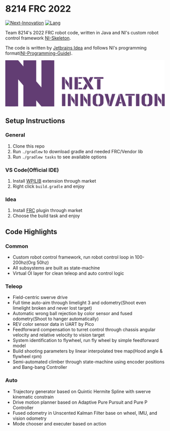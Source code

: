 # 8214 FRC 2022

[![Next-Innovation](https://img.shields.io/badge/Next-Innovation-blueviolet?style=flat)](https://github.com/FRCNextInnovation) [![Lang](https://img.shields.io/badge/Lang-en--US-Green?style=flat)]()

Team 8214's 2022 FRC robot code, written in Java and NI's custom robot control framework [NI-Skeleton](https://github.com/FRCNextInnovation/NI-Skeleton). 

The code is written by [Jetbrains Idea](https://www.jetbrains.com/idea/) and follows NI's programming format([NI-Programming-Guide](https://github.com/FRCNextInnovation/NI-Programming-Guide)).

<img src="./assets/next-innovation.png" style="zoom:50%;" >

## Setup Instructions

### General

1. Clone this repo
2. Run ``./gradlew`` to download gradle and needed FRC/Vendor lib
3. Run ``./gradlew tasks`` to see available options

### VS Code(Official IDE)

1. Install [WPILIB](https://docs.wpilib.org/en/stable/docs/software/vscode-overview/vscode-basics.html) extension through market
2. Right click ``build.gradle`` and enjoy

### Idea

1. Install [FRC](https://plugins.jetbrains.com/plugin/9405-frc) plugin through market
2. Choose the build task and enjoy

## Code Highlights

### Common

- Custom robot control framework, run robot control loop in 100-200hz(Org 50hz)
- All subsystems  are built as state-machine
- Virtual OI layer for clean teleop and auto control logic

### Teleop

- Field-centric swerve drive
- Full time auto-aim through limelight 3 and odometry(Shoot even limelight broken and never lost target)
- Automatic wrong ball rejection by color sensor and fused odometry(Shoot to hanger automatically)
- REV color sensor data in UART by Pico
- Feedforward compensation to turret control through chassis angular velocity and relative velocity to vision target
- System identification to flywheel, run fly wheel by simple feedforward model
- Build shooting parameters by linear interpolated tree map(Hood angle & flywheel rpm)
- Semi-automated climber through state-machine using encoder positions and Bang-bang Controller

### Auto

- Trajectory generator based on Quintic Hermite Spline with swerve kinematic constrain
- Drive motion planner based on Adaptive Pure Pursuit and Pure P Controller
- Fused odometry in Unscented Kalman Filter base on wheel, IMU, and vision odometry
- Mode chooser and executer based on action